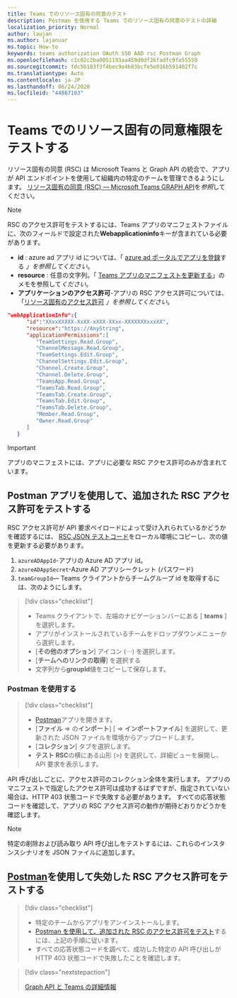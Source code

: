 ```yaml
---
title: Teams でのリソース固有の同意のテスト
description: Postman を使用する Teams でのリソース固有の同意のテストの詳細
localization_priority: Normal
author: laujan
ms.author: lajanuar
ms.topic: How-to
keywords: teams authorization OAuth SSO AAD rsc Postman Graph
ms.openlocfilehash: c1c02c2ba0051193aa459d0df26fadfc9fa55550
ms.sourcegitcommit: fdc50183f3f4bec9e4b83bcfe5e016b591402f7c
ms.translationtype: Auto
ms.contentlocale: ja-JP
ms.lasthandoff: 06/24/2020
ms.locfileid: "44867103"
---
```

# <a name="test-resource-specific-consent-permissions--in-teams"></a>Teams でのリソース固有の同意権限をテストする

リソース固有の同意 (RSC) は Microsoft Teams と Graph API の統合で、アプリが API エンドポイントを使用して組織内の特定のチームを管理できるようにします。 [リソース固有の同意 (RSC) — Microsoft Teams GRAPH API](resource-specific-consent.md)を*参照*してください。  

> [!NOTE]
>RSC のアクセス許可をテストするには、Teams アプリのマニフェストファイルに、次のフィールドで設定された**Webapplicationinfo**キーが含まれている必要があります。
>
> - **id** : azure ad アプリ id については、「 [azure ad ポータルでアプリを登録](resource-specific-consent.md#register-your-app-with-microsoft-identity-platform-via-the-azure-ad-portal)する *」を参照してください*。
> - **resource** : 任意の文字列。「 [Teams アプリのマニフェストを更新する](resource-specific-consent.md#update-your-teams-app-manifest)」のメモを参照して*ください*。
> - **アプリケーションのアクセス許可**-アプリの RSC アクセス許可については、「[リソース固有のアクセス許可](resource-specific-consent.md#resource-specific-permissions) *」を参照してください*。

```json
"webApplicationInfo":{
      "id":"XXxxXXXXX-XxXX-xXXX-XXxx-XXXXXXXxxxXX",
      "resource":"https://AnyString",
      "applicationPermissions":[
         "TeamSettings.Read.Group",
         "ChannelMessage.Read.Group",
         "TeamSettings.Edit.Group",
         "ChannelSettings.Edit.Group",
         "Channel.Create.Group",
         "Channel.Delete.Group",
         "TeamsApp.Read.Group",
         "TeamsTab.Read.Group",
         "TeamsTab.Create.Group",
         "TeamsTab.Edit.Group",
         "TeamsTab.Delete.Group",
         "Member.Read.Group",
         "Owner.Read.Group"
      ]
   }
```

>[!IMPORTANT]
>アプリのマニフェストには、アプリに必要な RSC アクセス許可のみが含まれています。

## <a name="test-added-rsc-permissions-using-the-postman-app"></a>Postman アプリを使用して、追加された RSC アクセス許可をテストする

RSC アクセス許可が API 要求ペイロードによって受け入れられているかどうかを確認するには、 [RSC JSON テストコード](test-rsc-json-file.md)をローカル環境にコピーし、次の値を更新する必要があります。

1. `azureADAppId`-アプリの Azure AD アプリ id。
1. `azureADAppSecret`-Azure AD アプリシークレット (パスワード)
1. `teamGroupId`— Teams クライアントからチームグループ id を取得するには、次のようにします。

> [!div class="checklist"]
>
> * Teams クライアントで、左端のナビゲーションバーにある [ **teams** ] を選択します。
> * アプリがインストールされているチームをドロップダウンメニューから選択します。
> * [**その他のオプション**] アイコン (&#8943;) を選択します。
> * [**チームへのリンクの取得**] を選択する 
> * 文字列から**groupId**値をコピーして保存します。

### <a name="using-postman"></a>Postman を使用する

> [!div class="checklist"]
>
> * [Postman](https://www.postman.com)アプリを開きます。
> * [**ファイル**  =>  の**インポート**] [  =>  **インポートファイル**] を選択して、更新された JSON ファイルを環境からアップロードします。  
> * [**コレクション**] タブを選択します。 
> * **テスト RSC**の横にある山形 (>) を選択して、詳細ビューを展開し、API 要求を表示します。

API 呼び出しごとに、アクセス許可のコレクション全体を実行します。 アプリのマニフェストで指定したアクセス許可は成功するはずですが、指定されていない場合は、HTTP 403 状態コードで失敗する必要があります。 すべての応答状態コードを確認して、アプリの RSC アクセス許可の動作が期待どおりかどうかを確認します。

>[!NOTE]
>特定の削除および読み取り API 呼び出しをテストするには、これらのインスタンスシナリオを JSON ファイルに追加します。

## <a name="test--revoked-rsc-permissions-using-postman"></a>[Postman](https://www.postman.com/)を使用して失効した RSC アクセス許可をテストする

> [!div class="checklist"]
>
> * 特定のチームからアプリをアンインストールします。
> * [Postman を使用して、追加された RSC のアクセス許可をテスト](#test-added-rsc-permissions-using-the-postman-app)するには、上記の手順に従います。
> * すべての応答状態コードを調べて、成功した特定の API 呼び出しが HTTP 403 状態コードで失敗したことを確認します。

> [!div class="nextstepaction"]
>
> [Graph API と Teams の詳細情報](/graph/api/resources/teams-api-overview?view=graph-rest-1.0)
